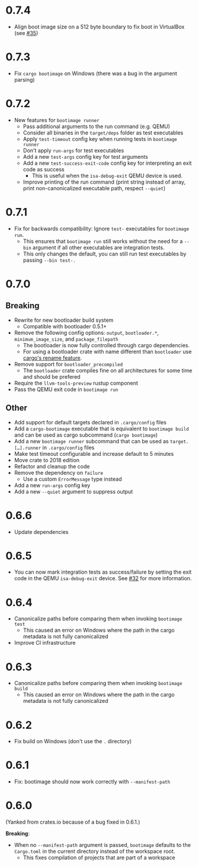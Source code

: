 # 0.7.4

- Align boot image size on a 512 byte boundary to fix boot in VirtualBox (see [#35](https://github.com/rust-osdev/bootimage/issues/35))

# 0.7.3

- Fix `cargo bootimage` on Windows (there was a bug in the argument parsing)

# 0.7.2

- New features for `bootimage runner`
    - Pass additional arguments to the run command (e.g. QEMU)
    - Consider all binaries in the `target/deps` folder as test executables
    - Apply `test-timeout` config key when running tests in `bootimage runner`
    - Don't apply `run-args` for test executables
    - Add a new `test-args` config key for test arguments
    - Add a new `test-success-exit-code` config key for interpreting an exit code as success
        - This is useful when the `isa-debug-exit` QEMU device is used.
    - Improve printing of the run command (print string instead of array, print non-canonicalized executable path, respect `--quiet`)

# 0.7.1

- Fix for backwards compatibility: Ignore `test-` executables for `bootimage run`.
    - This ensures that `bootimage run` still works without the need for a `--bin` argument if all other executables are integration tests.
    - This only changes the default, you can still run test executables by passing `--bin test-.`

# 0.7.0

## Breaking

- Rewrite for new bootloader build system
  - Compatible with bootloader 0.5.1+
- Remove the following config options: `output`, `bootloader.*`, `minimum_image_size`, and `package_filepath`
  - The bootloader is now fully controlled through cargo dependencies.
  - For using a bootloader crate with name different than `bootloader` use [cargo's rename feature](https://doc.rust-lang.org/cargo/reference/specifying-dependencies.html#renaming-dependencies-in-cargotoml).
- Remove support for `bootloader_precompiled`
  - The `bootloader` crate compiles fine on all architectures for some time and should be prefered
- Require the `llvm-tools-preview` rustup component
- Pass the QEMU exit code in `bootimage run`

## Other

- Add support for default targets declared in `.cargo/config` files
- Add a `cargo-bootimage` executable that is equivalent to `bootimage build` and can be used as cargo subcommand (`cargo bootimage`)
- Add a new `bootimage runner` subcommand that can be used as `target.[…].runner` in `.cargo/config` files
- Make test timeout configurable and increase default to 5 minutes
- Move crate to 2018 edition
- Refactor and cleanup the code
- Remove the dependency on `failure`
    - Use a custom `ErrorMessage` type instead
- Add a new `run-args` config key
- Add a new `--quiet` argument to suppress output

# 0.6.6

- Update dependencies

# 0.6.5

- You can now mark integration tests as success/failure by setting the exit code in the QEMU `isa-debug-exit` device. See [#32](https://github.com/rust-osdev/bootimage/issues/32) for more information.

# 0.6.4

- Canonicalize paths before comparing them when invoking `bootimage test`
  - This caused an error on Windows where the path in the cargo metadata is not fully canonicalized
- Improve CI infrastructure

# 0.6.3

- Canonicalize paths before comparing them when invoking `bootimage build`
  - This caused an error on Windows where the path in the cargo metadata is not fully canonicalized

# 0.6.2

- Fix build on Windows (don't use the `.` directory)

# 0.6.1

- Fix: bootimage should now work correctly with `--manifest-path`

# 0.6.0

(Yanked from crates.io because of a bug fixed in 0.6.1.)

**Breaking**:

- When no `--manifest-path` argument is passed, `bootimage` defaults to the `Cargo.toml` in the current directory instead of the workspace root.
  - This fixes compilation of projects that are part of a workspace
